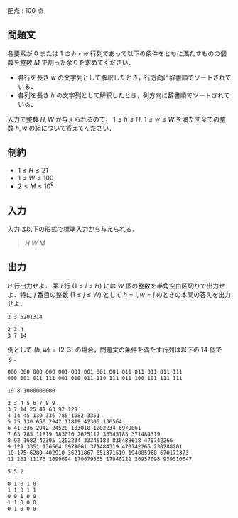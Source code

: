 配点 : $100$ 点

## 問題文

各要素が $0$ または $1$ の $h \times w$ 行列であって以下の条件をともに満たすものの個数を整数 $M$ で割った余りを求めてください．

- 各行を長さ $w$ の文字列として解釈したとき，行方向に辞書順でソートされている．
- 各列を長さ $h$ の文字列として解釈したとき，列方向に辞書順でソートされている．

入力で整数 $H, W$ が与えられるので， $1 \le h \le H$, $1 \le w \le W$ を満たす全ての整数 $h, w$ の組について答えてください．

## 制約

- $1 \le H \le 21$
- $1 \le W \le 100$
- $2 \le M \le 10^9$

## 入力

入力は以下の形式で標準入力から与えられる．

> $H \ W \ M$

## 出力

$H$ 行出力せよ．
第 $i$ 行 $(1 \le i \le H)$ には $W$ 個の整数を半角空白区切りで出力せよ．特に $j$ 番目の整数 $(1 \le j \le W)$ として $h = i, w = j$ のときの本問の答えを出力せよ．

```input1
2 3 5201314
```

```output1
2 3 4
3 7 14
```

例として $(h, w) = (2, 3)$ の場合，問題文の条件を満たす行列は以下の $14$ 個です．

```output1
000 000 000 000 001 001 001 001 001 011 011 011 011 111
000 001 011 111 001 010 011 110 111 011 100 101 111 111
```

```input2
10 8 1000000000
```

```output2
2 3 4 5 6 7 8 9
3 7 14 25 41 63 92 129
4 14 45 130 336 785 1682 3351
5 25 130 650 2942 11819 42305 136564
6 41 336 2942 24520 183010 1202234 6979061
7 63 785 11819 183010 2625117 33345183 371484319
8 92 1682 42305 1202234 33345183 836488618 470742266
9 129 3351 136564 6979061 371484319 470742266 230288201
10 175 6280 402910 36211867 651371519 194085968 670171373
11 231 11176 1099694 170079565 17940222 26957098 939510047
```

```input3
5 5 2
```

```output3
0 1 0 1 0
1 1 0 1 1
0 0 1 0 0
1 1 0 0 0
0 1 0 0 0
```